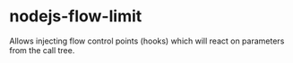 # nodejs-flow-limit
Allows injecting flow control points (hooks) which will react on parameters from the call tree.